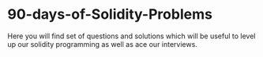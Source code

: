 # 90-days-of-Solidity-Problems
Here you will find set of questions and solutions which will be useful to level up our solidity programming as well as ace our interviews.
